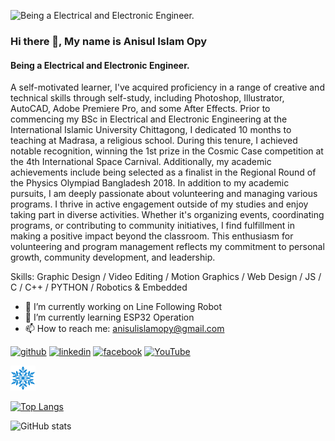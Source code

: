 ![Being a Electrical and Electronic Engineer.](https://media.licdn.com/dms/image/D5616AQGBkK2RnWZ1tw/profile-displaybackgroundimage-shrink_350_1400/0/1711630578584?e=1717632000&v=beta&t=l88go54EhkBHRb42ux-CH0wBHhOEWIQ7DnNZ2J9xnL0)

### Hi there 👋, My name is Anisul Islam Opy
#### Being a Electrical and Electronic Engineer.

A self-motivated learner, I've acquired proficiency in a range of creative and technical skills through self-study, including Photoshop, Illustrator, AutoCAD, Adobe Premiere Pro, and some After Effects. Prior to commencing my BSc in Electrical and Electronic Engineering at the International Islamic University Chittagong, I dedicated 10 months to teaching at Madrasa, a religious school.  During this tenure, I achieved notable recognition, winning the 1st prize in the Cosmic Case competition at the 4th International Space Carnival. Additionally, my academic achievements include being selected as a finalist in the Regional Round of the Physics Olympiad Bangladesh 2018.  In addition to my academic pursuits, I am deeply passionate about volunteering and managing various programs. I thrive in active engagement outside of my studies and enjoy taking part in diverse activities. Whether it's organizing events, coordinating programs, or contributing to community initiatives, I find fulfillment in making a positive impact beyond the classroom. This enthusiasm for volunteering and program management reflects my commitment to personal growth, community development, and leadership.

Skills: Graphic Design / Video Editing / Motion Graphics / Web Design / JS / C / C++ / PYTHON / Robotics & Embedded 

- 🔭 I’m currently working on Line Following Robot 
- 🌱 I’m currently learning ESP32 Operation 
- 📫 How to reach me: anisulislamopy@gmail.com 


[<img src='https://cdn.jsdelivr.net/npm/simple-icons@3.0.1/icons/github.svg' alt='github' height='40'>](https://github.com/anis-ul-islam)  [<img src='https://cdn.jsdelivr.net/npm/simple-icons@3.0.1/icons/linkedin.svg' alt='linkedin' height='40'>](https://www.linkedin.com/in/https://[www.linkedin.com/in/anisul-islam-opy-55669a241](https://www.linkedin.com/in/anisul-islam-opy-55669a241/)//)  [<img src='https://cdn.jsdelivr.net/npm/simple-icons@3.0.1/icons/facebook.svg' alt='facebook' height='40'>](https://www.facebook.com/https://www.facebook.com/broken.dimension0/)  [<img src='https://cdn.jsdelivr.net/npm/simple-icons@3.0.1/icons/youtube.svg' alt='YouTube' height='40'>](https://www.youtube.com/channel/www.youtube.com/@a.i_opy)  

<a href='https://archiveprogram.github.com/'><img src='https://raw.githubusercontent.com/acervenky/animated-github-badges/master/assets/acbadge.gif' width='40' height='40'></a> 

[![Top Langs](https://github-readme-stats.vercel.app/api/top-langs/?username=anis-ul-islam)](https://github.com/anuraghazra/github-readme-stats)

![GitHub stats](https://github-readme-stats.vercel.app/api?username=anis-ul-islam&show_icons=true)  

